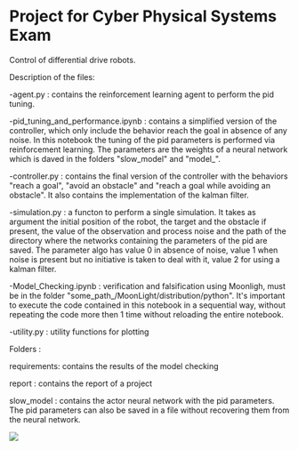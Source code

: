 # Project for Cyber Physical Systems Exam 
 
 Control of differential drive robots. 
 
 Description of the files: 
 
 -agent.py : contains the reinforcement learning agent to perform the pid tuning.
 
-pid_tuning_and_performance.ipynb : contains a simplified version of the controller, which only include 
 the behavior reach the goal in absence of any noise. In this notebook the tuning of the pid parameters 
 is performed via reinforcement learning. The parameters are  the weights of a neural network which is daved in the folders "slow_model" and "model_". 
 
 -controller.py :  contains the final version of the controller with the behaviors "reach a goal", "avoid an obstacle" and "reach a goal while avoiding an obstacle". It also contains the implementation of the kalman filter. 
 
-simulation.py : a functon to perform a single simulation. It takes as argument the initial position of the robot, the target and the obstacle if present, the value of the observation and process noise and the path of the directory where the networks containing the parameters of the pid are saved. The parameter algo has value 0 in absence of noise, value 1 when noise is present but no initiative is taken to deal with it, value 2 for using a kalman filter. 



-Model_Checking.ipynb : verification and falsification using Moonligh, must be in the folder  "some_path_/MoonLight/distribution/python".
                       It's important to execute the code contained in this notebook in a sequential way, without repeating the code more then 1 time without reloading the entire notebook.

-utility.py : utility functions for plotting 

Folders : 

requirements: contains the results of the model checking 

report : contains the report of a project

slow_model : contains the actor neural network with the pid parameters. The pid parameters can also be saved in a file without recovering them from the neural network. 




 
![](./animation.gif)
